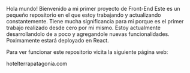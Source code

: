 Hola mundo!
Bienvenido a mi primer proyecto de Front-End
Este es un pequeño repositorio en el que estoy trabajando y actualizando constantemente. Tiene mucha significancia para mi porque es el primer trabajo realizado desde cero por mi mismo.
Estoy actualmente desarrollandolo de a poco y agregandole nuevas funcionalidades. Poximamente estará deployado en React.

Para ver funcionar este repositorio vicita la siguiente página web:

hotelterrapatagonia.com
